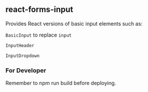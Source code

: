 ## react-forms-input

Provides React versions of basic input elements such as:

`BasicInput` to replace `input`

`InputHeader`

`InputDropdown`

### For Developer

Remember to npm run build before deploying.
